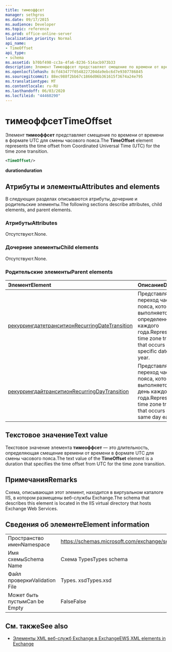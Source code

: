 ```yaml
---
title: тимеоффсет
manager: sethgros
ms.date: 09/17/2015
ms.audience: Developer
ms.topic: reference
ms.prod: office-online-server
localization_priority: Normal
api_name:
- TimeOffset
api_type:
- schema
ms.assetid: b70bf498-cc3a-4fa6-8236-514acb973b33
description: Элемент Тимеоффсет представляет смещение по времени от времени в формате UTC для смены часового пояса.
ms.openlocfilehash: 8cfd43477f0548227204da9ebc6d7e9307786845
ms.sourcegitcommit: 88ec988f2bb67c1866d06b361615f3674a24e795
ms.translationtype: MT
ms.contentlocale: ru-RU
ms.lasthandoff: 06/03/2020
ms.locfileid: "44460290"
---
```

# <a name="timeoffset"></a><span data-ttu-id="41d7e-103">тимеоффсет</span><span class="sxs-lookup"><span data-stu-id="41d7e-103">TimeOffset</span></span>

<span data-ttu-id="41d7e-104">Элемент **тимеоффсет** представляет смещение по времени от времени в формате UTC для смены часового пояса.</span><span class="sxs-lookup"><span data-stu-id="41d7e-104">The **TimeOffset** element represents the time offset from Coordinated Universal Time (UTC) for the time zone transition.</span></span> 
  
```XML
<TimeOffset/>
```

 <span data-ttu-id="41d7e-105">**duration**</span><span class="sxs-lookup"><span data-stu-id="41d7e-105">**duration**</span></span>
## <a name="attributes-and-elements"></a><span data-ttu-id="41d7e-106">Атрибуты и элементы</span><span class="sxs-lookup"><span data-stu-id="41d7e-106">Attributes and elements</span></span>

<span data-ttu-id="41d7e-107">В следующих разделах описываются атрибуты, дочерние и родительские элементы.</span><span class="sxs-lookup"><span data-stu-id="41d7e-107">The following sections describe attributes, child elements, and parent elements.</span></span>
  
### <a name="attributes"></a><span data-ttu-id="41d7e-108">Атрибуты</span><span class="sxs-lookup"><span data-stu-id="41d7e-108">Attributes</span></span>

<span data-ttu-id="41d7e-109">Отсутствуют.</span><span class="sxs-lookup"><span data-stu-id="41d7e-109">None.</span></span>
  
### <a name="child-elements"></a><span data-ttu-id="41d7e-110">Дочерние элементы</span><span class="sxs-lookup"><span data-stu-id="41d7e-110">Child elements</span></span>

<span data-ttu-id="41d7e-111">Отсутствуют.</span><span class="sxs-lookup"><span data-stu-id="41d7e-111">None.</span></span>
  
### <a name="parent-elements"></a><span data-ttu-id="41d7e-112">Родительские элементы</span><span class="sxs-lookup"><span data-stu-id="41d7e-112">Parent elements</span></span>

|<span data-ttu-id="41d7e-113">**Элемент**</span><span class="sxs-lookup"><span data-stu-id="41d7e-113">**Element**</span></span>|<span data-ttu-id="41d7e-114">**Описание**</span><span class="sxs-lookup"><span data-stu-id="41d7e-114">**Description**</span></span>|
|:-----|:-----|
|[<span data-ttu-id="41d7e-115">рекуррингдатетранситион</span><span class="sxs-lookup"><span data-stu-id="41d7e-115">RecurringDateTransition</span></span>](recurringdatetransition.md) <br/> |<span data-ttu-id="41d7e-116">Представляет переход часового пояса, который выполняется в определенный день каждого года.</span><span class="sxs-lookup"><span data-stu-id="41d7e-116">Represents a time zone transition that occurs on a specific date each year.</span></span>  <br/> |
|[<span data-ttu-id="41d7e-117">рекуррингдайтранситион</span><span class="sxs-lookup"><span data-stu-id="41d7e-117">RecurringDayTransition</span></span>](recurringdaytransition.md) <br/> |<span data-ttu-id="41d7e-118">Представляет переход часового пояса, который выполняется в один день каждого года.</span><span class="sxs-lookup"><span data-stu-id="41d7e-118">Represents a time zone transition that occurs on the same day each year.</span></span>  <br/> |
   
## <a name="text-value"></a><span data-ttu-id="41d7e-119">Текстовое значение</span><span class="sxs-lookup"><span data-stu-id="41d7e-119">Text value</span></span>

<span data-ttu-id="41d7e-120">Текстовое значение элемента **тимеоффсет** — это длительность, определяющая смещение времени от времени в формате UTC для смены часового пояса.</span><span class="sxs-lookup"><span data-stu-id="41d7e-120">The text value of the **TimeOffset** element is a duration that specifies the time offset from UTC for the time zone transition.</span></span> 
  
## <a name="remarks"></a><span data-ttu-id="41d7e-121">Примечания</span><span class="sxs-lookup"><span data-stu-id="41d7e-121">Remarks</span></span>

<span data-ttu-id="41d7e-122">Схема, описывающая этот элемент, находится в виртуальном каталоге IIS, в котором размещены веб-службы Exchange.</span><span class="sxs-lookup"><span data-stu-id="41d7e-122">The schema that describes this element is located in the IIS virtual directory that hosts Exchange Web Services.</span></span>
  
## <a name="element-information"></a><span data-ttu-id="41d7e-123">Сведения об элементе</span><span class="sxs-lookup"><span data-stu-id="41d7e-123">Element information</span></span>

|||
|:-----|:-----|
|<span data-ttu-id="41d7e-124">Пространство имен</span><span class="sxs-lookup"><span data-stu-id="41d7e-124">Namespace</span></span>  <br/> |https://schemas.microsoft.com/exchange/services/2006/types  <br/> |
|<span data-ttu-id="41d7e-125">Имя схемы</span><span class="sxs-lookup"><span data-stu-id="41d7e-125">Schema Name</span></span>  <br/> |<span data-ttu-id="41d7e-126">Схема Types</span><span class="sxs-lookup"><span data-stu-id="41d7e-126">Types schema</span></span>  <br/> |
|<span data-ttu-id="41d7e-127">Файл проверки</span><span class="sxs-lookup"><span data-stu-id="41d7e-127">Validation File</span></span>  <br/> |<span data-ttu-id="41d7e-128">Types. xsd</span><span class="sxs-lookup"><span data-stu-id="41d7e-128">Types.xsd</span></span>  <br/> |
|<span data-ttu-id="41d7e-129">Может быть пустым</span><span class="sxs-lookup"><span data-stu-id="41d7e-129">Can be Empty</span></span>  <br/> |<span data-ttu-id="41d7e-130">False</span><span class="sxs-lookup"><span data-stu-id="41d7e-130">False</span></span>  <br/> |
   
## <a name="see-also"></a><span data-ttu-id="41d7e-131">См. также</span><span class="sxs-lookup"><span data-stu-id="41d7e-131">See also</span></span>



- [<span data-ttu-id="41d7e-132">Элементы XML веб-служб Exchange в Exchange</span><span class="sxs-lookup"><span data-stu-id="41d7e-132">EWS XML elements in Exchange</span></span>](ews-xml-elements-in-exchange.md)

